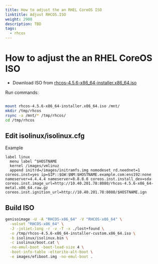 ```yaml
---
title: How to adjust the an RHEL CoreOS ISO
linktitle: Adjust RHCOS.ISO
weight: 2900
description: TBD
tags:
  - rhcos
---
```

# How to adjust the an RHEL CoreOS ISO

 * Download ISO from [rhcos-4.5.6-x86_64-installer.x86_64.iso](https://mirror.openshift.com/pub/openshift-v4/dependencies/rhcos/4.5/4.5.6/rhcos-4.5.6-x86_64-installer.x86_64.iso)

Run commands:
```bash

mount rhcos-4.5.6-x86_64-installer.x86_64.iso /mnt/
mkdir /tmp/rhcos
rsync -a /mnt/* /tmp/rhcos/
cd /tmp/rhcos
```
## Edit isolinux/isolinux.cfg

Example
```
label linux
  menu label ^$HOSTNAME
  kernel /images/vmlinuz
  append initrd=/images/initramfs.img nomodeset rd.neednet=1 coreos.inst=yes ip=$IP::$GW:$NM:$HOSTNAME.example.com:ens192:none nameserver=4.4.4.4 nameserver=8.8.8.8 coreos.inst.install_dev=sda coreos.inst.image_url=http://10.40.201.78:8080/rhcos-4.5.6-x86_64-metal.x86_64.raw.gz coreos.inst.ignition_url=http://10.40.201.78:8080/$HOSTNAME.ign
```

## Build ISO
```bash
genisoimage -U -A "RHCOS-x86_64" -V "RHCOS-x86_64" \
  -volset "RHCOS-x86_64" \
  -J -joliet-long -r -v -T -x ./lost+found \
  -o /tmp/rhcos-4.5.6-x86_64-installer-custom.x86_64.iso \
  -b isolinux/isolinux.bin \
  -c isolinux/boot.cat \
  -no-emul-boot -boot-load-size 4 \
  -boot-info-table -eltorito-alt-boot \
  -e images/efiboot.img -no-emul-boot .
```